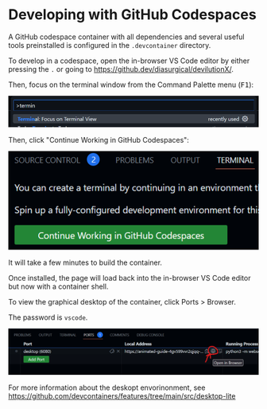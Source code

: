# Developing with GitHub Codespaces

A GitHub codespace container with all dependencies and several useful tools preinstalled is configured in the `.devcontainer` directory.

To develop in a codespace, open the in-browser VS Code editor by either pressing the `.` or going to https://github.dev/diasurgical/devilutionX/.

Then, focus on the terminal window from the Command Palette menu (<kbd>F1</kbd>):

![screenshot](gh-focus-on-terminal.png)

Then, click "Continue Working in GitHub Codespaces":

![screenshot](gh-continue-in-codespaces.png)

It will take a few minutes to build the container.

Once installed, the page will load back into the in-browser VS Code editor but now with a
container shell.

To view the graphical desktop of the container, click Ports > Browser.

The password is `vscode`.

![screenshot](gh-codespaces-ports-browser.png)

For more information about the deskopt envorinonment, see https://github.com/devcontainers/features/tree/main/src/desktop-lite